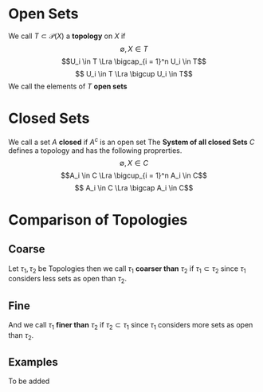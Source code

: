 # Open Sets
We call $T \subset \mathcal{P}(X)$ a **topology** on $X$ if
$$ \emptyset,X \in T$$
$$U_i \in T \Lra \bigcap_{i = 1}^n U_i \in T$$
$$ U_i \in T \Lra \bigcup U_i \in T$$
We call the elements of $T$ **open sets**

# Closed Sets
We call a set $A$ **closed** if $A^c$ is an open set
The **System of all closed Sets** $C$ defines a topology and has the following proprerties.
$$ \emptyset,X \in C$$
$$A_i \in C \Lra \bigcup_{i = 1}^n A_i \in C$$
$$ A_i \in C \Lra \bigcap A_i \in C$$

# Comparison of Topologies
## Coarse
Let $\tau_1,\tau_2$ be Topologies then we call $\tau_1$ **coarser than** $\tau_2$ if $\tau_1 \subset \tau_2$ since $\tau_1$ 
considers less sets as open than $\tau_2$.
## Fine
And we call $\tau_1$ **finer than** $\tau_2$ if $\tau_2 \subset \tau_1$ since $\tau_1$  considers more sets as open than $\tau_2$.

## Examples
To be added

